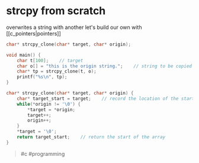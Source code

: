 # strcpy from scratch
overwrites a string with another
let's build our own with [[c_pointers|pointers]]

```c
char* strcpy_clone(char* target, char* origin);

void main() {
    char t[100];    // target
    char o[] = "this is the origin string.";    // string to be copied
    char* tp = strcpy_clone(t, o);
    printf("%s\n", tp);
}

char* strcpy_clone(char* target, char* origin) {
    char* target_start = target;    // record the location of the start of the string
    while(*origin != '\0') {
        *target = *origin;
        target++;
        origin++;
    }
    *target = '\0';
    return target_start;    // return the start of the array
}
```

> #c #programming 